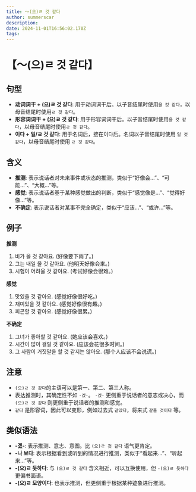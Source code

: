 ```yaml
---
title: 〜(으)ㄹ 것 같다
author: summerscar
description:
date: 2024-11-01T16:56:02.170Z
tags:
---
```


# 【〜(으)ㄹ 것 같다】

## 句型

* **动词词干 + (으)ㄹ 것 같다**:  用于动词词干后。以子音结尾时使用`을 것 같다`，以母音结尾时使用`ㄹ 것 같다`。
* **形容词词干 + (으)ㄹ 것 같다**: 用于形容词词干后。以子音结尾时使用`을 것 같다`，以母音结尾时使用`ㄹ 것 같다`。
* **이다 + 일/ㄹ 것 같다**:  用于名词后，接在이다后。名词以子音结尾时使用 `일 것 같다`，以母音结尾时使用 `ㄹ 것 같다`。

## 含义

* **推测**: 表示说话者对未来事件或状态的推测，类似于“好像会...”、“可能...”、“大概...”等。
* **感觉**: 表示说话者基于某种感觉做出的判断，类似于“感觉像是...”、“觉得好像...”等。
* **不确定**: 表示说话者对某事不完全确定，类似于“应该...”、“或许...”等。


## 例子

**推测**

1. <Speak>비가 올 것 같아요.</Speak> (好像要下雨了。)
2. <Speak>그는 내일 올 것 같아요.</Speak> (他明天好像会来。)
3. <Speak>시험이 어려울 것 같아요.</Speak> (考试好像会很难。)

**感觉**

1. <Speak>맛있을 것 같아요.</Speak> (感觉好像很好吃。)
2. <Speak>재미있을 것 같아요.</Speak> (感觉好像很有趣。)
3. <Speak>피곤할 것 같아요.</Speak> (感觉好像很累。)

**不确定**

1. <Speak>그녀가 좋아할 것 같아요.</Speak> (她应该会喜欢。)
2. <Speak>시간이 많이 걸릴 것 같아요.</Speak> (应该会花很多时间。)
3. <Speak>그 사람이 거짓말을 할 것 같지는 않아요.</Speak> (那个人应该不会说谎。)


## 注意

*  `(으)ㄹ 것 같다`的主语可以是第一、第二、第三人称。
*  表达推测时，其确定性不如 `-겠-`。 `-겠-` 更侧重于说话者的意志或决心，而 `(으)ㄹ 것 같다` 则更侧重于说话者的推测和感觉。
*  `같다` 是形容词，因此可以变形，例如过去式 `같았다`，将来式 `같을 것이다` 等。


## 类似语法

* **-겠-**:  表示推测、意志、意图。比 `(으)ㄹ 것 같다` 语气更肯定。
* **-나 보다**:  表示根据看到或听到的情况进行推测，类似于“看起来...”、“听起来...”等。
* **-(으)ㄹ 듯하다**:  与 `(으)ㄹ 것 같다` 含义相近，可以互换使用，但 `-(으)ㄹ 듯하다` 更偏书面语。
* **-(으)ㄹ 모양이다**:  也表示推测，但更侧重于根据某种迹象进行推测。


